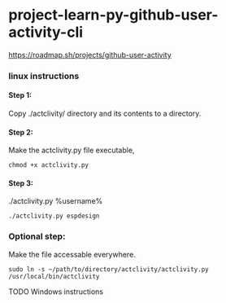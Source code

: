 # project-learn-py-github-user-activity-cli
https://roadmap.sh/projects/github-user-activity

### linux instructions

#### Step 1:
Copy ./actclivity/ directory and its contents to a directory.

#### Step 2:
Make the actclivity.py file executable, 

```
chmod +x actclivity.py
```

#### Step 3:
./actclivity.py %username%
```
./actclivity.py espdesign
```
### Optional step:
Make the file accessable everywhere.
```
sudo ln -s ~/path/to/directory/actclivity/actclivity.py /usr/local/bin/actclivity
```

TODO Windows instructions
